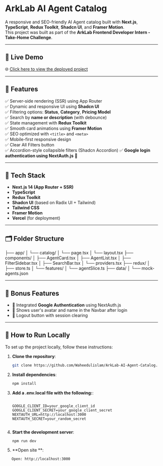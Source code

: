# ArkLab AI Agent Catalog

A responsive and SEO-friendly AI Agent catalog built with **Next.js**, **TypeScript**, **Redux Toolkit**, **Shadcn UI**, and **Framer Motion**.  
This project was built as part of the **ArkLab Frontend Developer Intern - Take-Home Challenge**.

---

## 🔗 Live Demo

🌐 [Click here to view the deployed project](https://ark-lab-ai-agent-catalog-rho.vercel.app/)

---

## 🚀 Features

✅ Server-side rendering (SSR) using App Router  
✅ Dynamic and responsive UI using **Shadcn UI**  
✅ Filtering options: **Status**, **Category**, **Pricing Model**  
✅ Search by **name or description** (with debounce)  
✅ State management with **Redux Toolkit**  
✅ Smooth card animations using **Framer Motion**  
✅ SEO optimized with `<title>` and `<meta>`  
✅ Mobile-first responsive design  
✅ Clear All Filters button  
✅ Accordion-style collapsible filters (Shadcn Accordion)
✅ **Google login authentication using NextAuth.js** 🔐

---

## 🧩 Tech Stack

- **Next.js 14 (App Router + SSR)**
- **TypeScript**
- **Redux Toolkit**
- **Shadcn UI** (based on Radix UI + Tailwind)
- **Tailwind CSS**
- **Framer Motion**
- **Vercel** (for deployment)

---

## 🗂️ Folder Structure

├── app/
│ └── catalog/
│ └── page.tsx
│ └── layout.tsx
├── components/
│ ├── AgentCard.tsx
│ ├── AgentList.tsx
│ ├── FilterSidebar.tsx
│ ├── SearchBar.tsx
│ └── providers.tsx
├── redux/
│ ├── store.ts
│ └── features/
│ └── agentSlice.ts
├── data/
│ └── mock-agents.json

---

## 🎁 Bonus Features

- 🔐 Integrated **Google Authentication** using NextAuth.js
- 👤 Shows user's avatar and name in the Navbar after login
- 🚪 Logout button with session clearing

---

## 🧪 How to Run Locally

To set up the project locally, follow these instructions:

1. **Clone the repository**:

   ```bash
   git clone https://github.com/Waheedulislam/ArkLab-AI-Agent-Catalog.git

   ```

2. **Install dependencies**:

   ```bash
   npm install

   ```

3. **Add a .env.local file with the following:**:

   ```

   GOOGLE_CLIENT_ID=your_google_client_id
   GOOGLE_CLIENT_SECRET=your_google_client_secret
   NEXTAUTH_URL=http://localhost:3000
   NEXTAUTH_SECRET=your_random_secret


   ```

4. **Start the development server**:

   ```bash
   npm run dev
   ```

5. **Open site **:

```
   Open: http://localhost:3000

```
